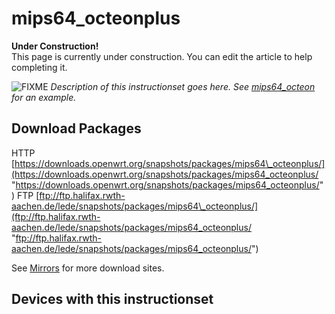 # mips64\_octeonplus

**Under Construction!**  
This page is currently under construction. You can edit the article to help completing it.

![FIXME](/lib/images/smileys/fixme.svg) *Description of this instructionset goes here. See [mips64\_octeon](/docs/techref/instructionset/mips64_octeon "docs:techref:instructionset:mips64_octeon") for an example.*

## Download Packages

HTTP [https://downloads.openwrt.org/snapshots/packages/mips64\_octeonplus/](https://downloads.openwrt.org/snapshots/packages/mips64_octeonplus/ "https://downloads.openwrt.org/snapshots/packages/mips64_octeonplus/") FTP [ftp://ftp.halifax.rwth-aachen.de/lede/snapshots/packages/mips64\_octeonplus/](ftp://ftp.halifax.rwth-aachen.de/lede/snapshots/packages/mips64_octeonplus/ "ftp://ftp.halifax.rwth-aachen.de/lede/snapshots/packages/mips64_octeonplus/")

See [Mirrors](/downloads#mirrors "downloads") for more download sites.

## Devices with this instructionset
